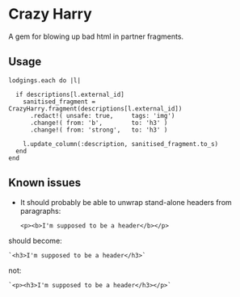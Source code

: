 # Crazy Harry

A gem for blowing up bad html in partner fragments.

## Usage

    lodgings.each do |l|

      if descriptions[l.external_id]
        sanitised_fragment = CrazyHarry.fragment(descriptions[l.external_id])
          .redact!( unsafe: true,     tags: 'img')
          .change!( from: 'b',        to: 'h3' )
          .change!( from: 'strong',   to: 'h3' )

        l.update_column(:description, sanitised_fragment.to_s)
      end
    end

## Known issues

 * It should probably be able to unwrap stand-alone headers from
   paragraphs:

    `<p><b>I'm supposed to be a header</b></p>`

  should become:

    `<h3>I'm supposed to be a header</h3>`

  not:
  
    `<p><h3>I'm supposed to be a header</h3></p>`
